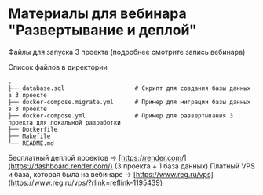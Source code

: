 # Материалы для вебинара "Развертывание и деплой"

Файлы для запуска 3 проекта (подробнее смотрите запись вебинара)

Список файлов в директории

```
.
├── database.sql                    # Скрипт для создания базы данных в 3 проекте
├── docker-compose.migrate.yml      # Пример для миграции базы данных в 3 проекте
├── docker-compose.yml              # Пример для развертывания 3 проекта для локальной разработки
├── Dockerfile
├── Makefile
└── README.md

```

Бесплатный деплой проектов -> [https://render.com/](https://dashboard.render.com/) (3 проекта + 1 база данных)
Платный VPS и база, которая была на вебинаре -> [https://www.reg.ru/vps](https://www.reg.ru/vps/?rlink=reflink-1195439)


